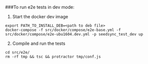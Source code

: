 ###To run e2e tests in dev mode:

1. Start the docker dev image
```
export PATH_TO_INSTALL_DEB=<path to deb file>
docker-compose -f src/docker/compose/e2e-base.yml -f src/docker/compose/e2e-ubu1604.dev.yml -p seedsync_test_dev up
```

2. Compile and run the tests

```
cd src/e2e/
rm -rf tmp && tsc && protractor tmp/conf.js
```
